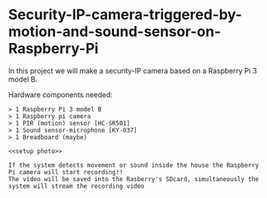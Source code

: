 # Security-IP-camera-triggered-by-motion-and-sound-sensor-on-Raspberry-Pi

In this project we will make a security-IP camera based on a Raspberry Pi 3 model B. 


Hardware components needed:
~~~~~~~~~~~~~~~~~~~~~~~~~~~
> 1 Raspberry Pi 3 model B
> 1 Raspberry pi camera
> 1 PIR (motion) sensor [HC-SR501]
> 1 Sound sensor-microphone [KY-037]
> 1 Breadboard (maybe)

<<setup photo>>

If the system detects movement or sound inside the house the Raspberry Pi camera will start recording!!
The video will be saved into the Rasberry's SDcard, simultaneously the system will stream the recording video 
